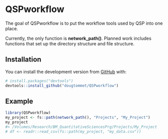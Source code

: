
<!-- README.md is generated from README.Rmd. Please edit that file -->

# QSPworkflow

<!-- badges: start -->

<!-- badges: end -->

The goal of QSPworkflow is to put the workflow tools used by QSP into
one place.

Currently, the only function is **network\_path()**. Planned work
includes functions that set up the directory structure and file
structure.

## Installation

You can install the development version from
[GitHub](https://github.com/) with:

``` r
# install.packages("devtools")
devtools::install_github("dougtommet/QSPworkflow")
```

## Example

``` r
library(QSPworkflow)
my_project <- fs::path(network_path(), "Projects", "My_Project")
my_project
#> /Volumes/Research/BM_QuantitativeSciencesPrg/Projects/My_Project
# df <- readr::read_csv(fs::path(my_project, "my_data.csv"))
```
